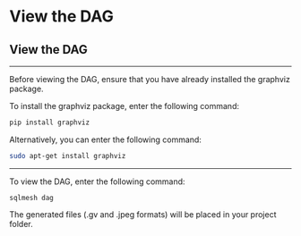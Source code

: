 # View the DAG

## View the DAG

---

Before viewing the DAG, ensure that you have already installed the graphviz package.

To install the graphviz package, enter the following command:

```bash
pip install graphviz
```

Alternatively, you can enter the following command:

```bash
sudo apt-get install graphviz
```
---

To view the DAG, enter the following command:

`sqlmesh dag`

The generated files (.gv and .jpeg formats) will be placed in your project folder.
